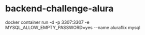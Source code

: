 # backend-challenge-alura

docker container run -d -p 3307:3307 -e MYSQL_ALLOW_EMPTY_PASSWORD=yes --name aluraflix mysql